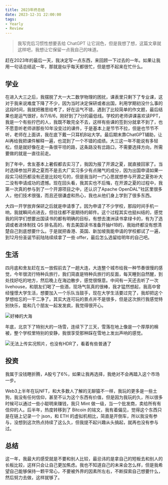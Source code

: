 ```yaml
---
title: 2023年终总结
date: 2023-12-31 22:00:00
tags: 
- Yearly
- Review
---
```


> 我写完后习惯性想要丢给 ChatGPT 让它润色，但是我想了想，这篇文章就这样吧，我想让它保留一点我自己的味道。

赶在2023年的最后一天，我决定写一点东西，来回顾一下过去的一年。如果让我用一句话总结这一年，那就是似乎每天都很忙，但是想不起来在忙什么。

## 学业

在进入大三之后，我摆脱了大一大二数学物理的困扰，课表里只剩下了专业课，这对于我来说难度下降了不少，因为当时决定保研或者出国，利用学期初没什么事的这段时间，我就把雅思给考了，好在运气不错，遇到了比较简单的作文题，最后结果也是运气很好，8/7/6/6，刚好到了7分的最低线。学校的老师讲课喜欢读PPT，我是一个有些拧巴的人，我既不敢完全不去，这样有些课的签到分就拿不到了，也不愿意听老师讲那些10年没变过的课件，于是基本上是节节不拉，但是也节节不听，老师在上面讲，我在底下戴一只耳机B站大学。最后期末靠ChatGPT辅助，让AI再给我把课件解释一遍，也混到了一个不错的成绩。大三这一年不能说有多轻松，但是就好像在走一条很平坦的路，这条路没有岔路口，不需要选择方向，所需要做的就是一直往前走。

到了年中，舍友基本上暑假都去实习了，我因为报了开源之夏，就直接回家了。当时选择参加开源之夏而不是去大厂实习多少有点赌气的成分，因为出国申请如果一段实习经历都没有还是比较吃亏的，但是我当时一门心思就想参与开源之夏弥补大二没有申请成功的遗憾。现在回头看，我其实也不后悔，在开源之夏的过程中，我第一次真的参与到了一个开源项目之中，还认识了Apache OpenDAL™社区里很多人，他们技术很强，而且还很谦虚和热心，我也从他们身上学到了很多东西。

大四一开学放弃保研之后就是申请季了。因为申请了不少学校，那段时间手机一响，我就瞬间点进去，但往往都不是期待的邮件。这个过程其实也挺纠结的，感觉我的同学们想要出国读书的都有明确的目标，有想去澳洲读书拿绿卡的，有为了选调或者进体制找 QS 排名高的，有去美国读书准备开抽H1B的，我始终都没有想清楚自己到底想要什么。于是就把香港、英国、新加坡我能申请的学校都试了一遍，到12月份圣诞节前陆陆续续拿了一些 offer，最后怎么选留给明年的自己吧。

## 生活

四月底和舍友赶在五一放假前去了一趟大连，大连整个城市给我一种节奏很慢的感觉，今年很流行特种兵旅行，我们简直是特种兵旅行的反面，每天睡到自然醒，到处找好吃的地方，然后晚上在海边散步，感觉很惬意。中间有一天还去听了一次 livehouse，和朋友们喝了一些酒，现场气氛真的很棒，我才猛然想起，我高中曾经憧憬大学生活，想要加入一个乐队当鼓手，现在大学生活要过完了，我却把这个梦想给忘的一干二净了。其实大连可玩的景点并不是很多，但是这次旅行我感觉特别快乐，能和几个朋友一起发发疯，我觉得很开心。

![好棒的大海](https://i2.100024.xyz/2023/12/31/y1yph2.webp)

年底，北京下了特别大的一场雪，连续下了三天，雪落在地上像是一个厚厚的棉被，整个学校里特别的安静，我很享受那种踩在雪地上发出声响的感觉。

![无法上传实况照片，也没有HDR了，看着有些普通了](https://i2.100024.xyz/2023/12/31/yya4gr.webp)

## 投资

我属于没钱瞎折腾，A股亏了6%，如果让我再选择，我绝对不会再踏入这个市场一步。

Web3上半年在玩NFT，和大多数人了解的无聊猿不一样，我玩的更多是一些土狗，我没有任何信仰，甚至不认为这个东西有价值，但是因为我玩的久，所以很多时候可以通过一些小聪明来赚钱，我只 Mint 做一级，当一个批发商，卖给所有有信仰的人。后半年，热度转移到了 Bitcoin 的铭文，我有着偏见，觉得这个东西只是在链上记录一个 json，和 ETH 的虚拟机相比，简直是开倒车，所以我没有参与，没想到这次热点持续了这么久，但我提不起兴趣从头搞起，就再也没有参与过。

## 总结

这一年，我最大的感受就是不要和别人比较，最忌讳的是拿自己的短板去和别人的长板比较，这样只会让自己更加焦虑。我也不知道自己的未来会怎么样，但是我希望自己能够保持一颗平常心，不要被外界的因素所左右，不断探索自己想要什么，然后努力去做，这样就够了。
